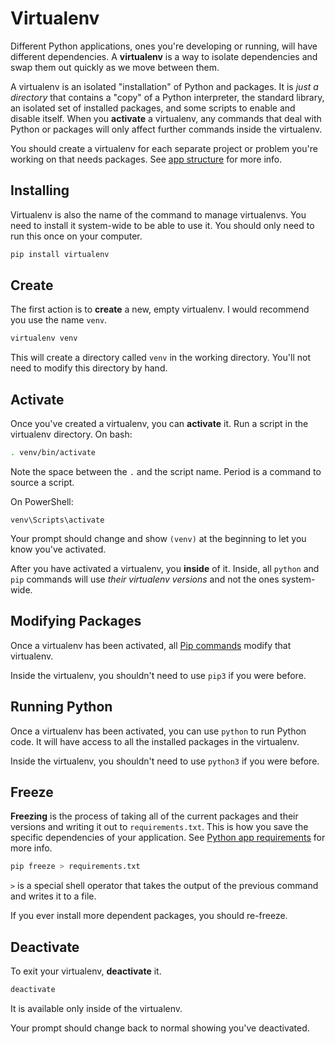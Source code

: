 # Virtualenv

Different Python applications, ones you're developing or running, will have different dependencies.
A **virtualenv** is a way to isolate dependencies and swap them out quickly as we move between them.

A virtualenv is an isolated "installation" of Python and packages.
It is _just a directory_ that contains a "copy" of a Python interpreter, the standard library, an isolated set of installed packages, and some scripts to enable and disable itself.
When you **activate** a virtualenv, any commands that deal with Python or packages will only affect further commands inside the virtualenv.

You should create a virtualenv for each separate project or problem you're working on that needs packages.
See [app structure](/notes/py-app-structure.md) for more info.

## Installing

Virtualenv is also the name of the command to manage virtualenvs.
You need to install it system-wide to be able to use it.
You should only need to run this once on your computer.

```bash
pip install virtualenv
```

## Create

The first action is to **create** a new, empty virtualenv.
I would recommend you use the name `venv`.

```bash
virtualenv venv
```

This will create a directory called `venv` in the working directory.
You'll not need to modify this directory by hand.

## Activate

Once you've created a virtualenv, you can **activate** it.
Run a script in the virtualenv directory.
On bash:

```bash
. venv/bin/activate
```

Note the space between the `.` and the script name.
Period is a command to source a script.

On PowerShell:

```
venv\Scripts\activate
```

Your prompt should change and show `(venv)` at the beginning to let you know you've activated.

After you have activated a virtualenv, you **inside** of it.
Inside, all `python` and `pip` commands will use _their virtualenv versions_ and not the ones system-wide.

## Modifying Packages

Once a virtualenv has been activated, all [Pip commands](/notes/py-pip.md) modify that virtualenv.

Inside the virtualenv, you shouldn't need to use `pip3` if you were before.

## Running Python

Once a virtualenv has been activated, you can use `python` to run Python code.
It will have access to all the installed packages in the virtualenv.

Inside the virtualenv, you shouldn't need to use `python3` if you were before.

## Freeze

**Freezing** is the process of taking all of the current packages and their versions and writing it out to `requirements.txt`.
This is how you save the specific dependencies of your application.
See [Python app requirements](/notes/py-app-requirements.md) for more info.

```bash
pip freeze > requirements.txt
```

`>` is a special shell operator that takes the output of the previous command and writes it to a file.

If you ever install more dependent packages, you should re-freeze.

## Deactivate

To exit your virtualenv, **deactivate** it.

```bash
deactivate
```

It is available only inside of the virtualenv.

Your prompt should change back to normal showing you've deactivated.
